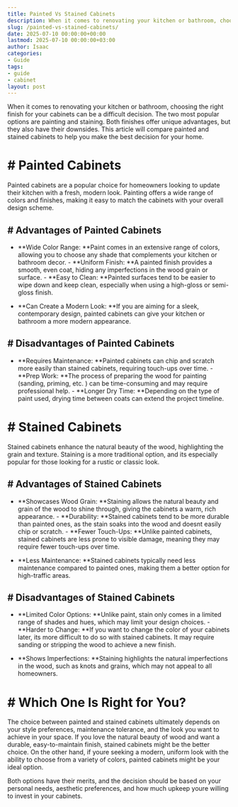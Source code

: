 ```yaml
---
title: Painted Vs Stained Cabinets
description: When it comes to renovating your kitchen or bathroom, choosing the right finish for your cabinets can be a difficult decision.
slug: /painted-vs-stained-cabinets/
date: 2025-07-10 00:00:00+00:00
lastmod: 2025-07-10 00:00:00+03:00
author: Isaac
categories:
- Guide
tags:
- guide
- cabinet
layout: post
---
```


When it comes to renovating your kitchen or bathroom, choosing the right finish for your cabinets can be a difficult decision. The two most popular options are painting and staining. Both finishes offer unique advantages, but they also have their downsides. This article will compare painted and stained cabinets to help you make the best decision for your home.

# # Painted Cabinets

Painted cabinets are a popular choice for homeowners looking to update their kitchen with a fresh, modern look. Painting offers a wide range of colors and finishes, making it easy to match the cabinets with your overall design scheme.

## # Advantages of Painted Cabinets

- **Wide Color Range: **Paint comes in an extensive range of colors, allowing you to choose any shade that complements your kitchen or bathroom decor. - **Uniform Finish: **A painted finish provides a smooth, even coat, hiding any imperfections in the wood grain or surface. - **Easy to Clean: **Painted surfaces tend to be easier to wipe down and keep clean, especially when using a high-gloss or semi-gloss finish.

- **Can Create a Modern Look: **If you are aiming for a sleek, contemporary design, painted cabinets can give your kitchen or bathroom a more modern appearance.

## # Disadvantages of Painted Cabinets

- **Requires Maintenance: **Painted cabinets can chip and scratch more easily than stained cabinets, requiring touch-ups over time. - **Prep Work: **The process of preparing the wood for painting (sanding, priming, etc. ) can be time-consuming and may require professional help. - **Longer Dry Time: **Depending on the type of paint used, drying time between coats can extend the project timeline.

# # Stained Cabinets

Stained cabinets enhance the natural beauty of the wood, highlighting the grain and texture. Staining is a more traditional option, and its especially popular for those looking for a rustic or classic look.

## # Advantages of Stained Cabinets

- **Showcases Wood Grain: **Staining allows the natural beauty and grain of the wood to shine through, giving the cabinets a warm, rich appearance. - **Durability: **Stained cabinets tend to be more durable than painted ones, as the stain soaks into the wood and doesnt easily chip or scratch. - **Fewer Touch-Ups: **Unlike painted cabinets, stained cabinets are less prone to visible damage, meaning they may require fewer touch-ups over time.

- **Less Maintenance: **Stained cabinets typically need less maintenance compared to painted ones, making them a better option for high-traffic areas.

## # Disadvantages of Stained Cabinets

- **Limited Color Options: **Unlike paint, stain only comes in a limited range of shades and hues, which may limit your design choices. - **Harder to Change: **If you want to change the color of your cabinets later, its more difficult to do so with stained cabinets. It may require sanding or stripping the wood to achieve a new finish.

- **Shows Imperfections: **Staining highlights the natural imperfections in the wood, such as knots and grains, which may not appeal to all homeowners.

# # Which One Is Right for You?

The choice between painted and stained cabinets ultimately depends on your style preferences, maintenance tolerance, and the look you want to achieve in your space. If you love the natural beauty of wood and want a durable, easy-to-maintain finish, stained cabinets might be the better choice. On the other hand, if youre seeking a modern, uniform look with the ability to choose from a variety of colors, painted cabinets might be your ideal option.

Both options have their merits, and the decision should be based on your personal needs, aesthetic preferences, and how much upkeep youre willing to invest in your cabinets.
